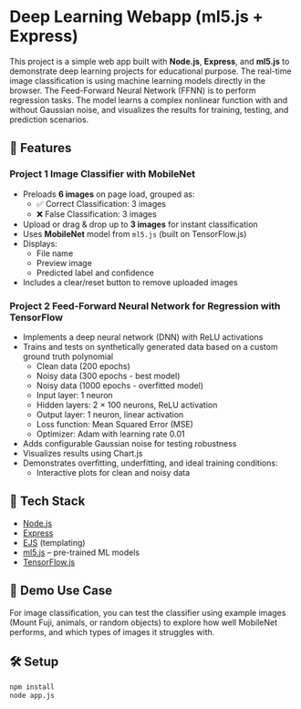 # Deep Learning Webapp (ml5.js + Express)

This project is a simple web app built with **Node.js**, **Express**, and **ml5.js** to demonstrate deep learning projects for educational purpose. The real-time image classification is using machine learning models directly in the browser. The Feed-Forward Neural Network (FFNN) is to perform regression tasks. The model learns a complex nonlinear function with and without Gaussian noise, and visualizes the results for training, testing, and prediction scenarios.


## 🚀 Features

### Project 1 Image Classifier with MobileNet
- Preloads **6 images** on page load, grouped as:
  - ✅ Correct Classification: 3 images
  - ❌ False Classification: 3 images
- Upload or drag & drop up to **3 images** for instant classification
- Uses **MobileNet** model from `ml5.js` (built on TensorFlow.js)
- Displays:
  - File name
  - Preview image
  - Predicted label and confidence
- Includes a clear/reset button to remove uploaded images

### Project 2 Feed-Forward Neural Network for Regression with TensorFlow
- Implements a deep neural network (DNN) with ReLU activations
- Trains and tests on synthetically generated data based on a custom ground truth polynomial
  - Clean data (200 epochs)
  - Noisy data (300 epochs - best model)
  - Noisy data (1000 epochs - overfitted model)
  - Input layer: 1 neuron
  - Hidden layers: 2 × 100 neurons, ReLU activation
  - Output layer: 1 neuron, linear activation
  - Loss function: Mean Squared Error (MSE)
  - Optimizer: Adam with learning rate 0.01
- Adds configurable Gaussian noise for testing robustness
- Visualizes results using Chart.js
- Demonstrates overfitting, underfitting, and ideal training conditions:
  - Interactive plots for clean and noisy data

## 🧠 Tech Stack

- [Node.js](https://nodejs.org/)
- [Express](https://expressjs.com/)
- [EJS](https://ejs.co/) (templating)
- [ml5.js](https://ml5js.org/) – pre-trained ML models
- [TensorFlow.js](https://www.tensorflow.org/js)

## 📸 Demo Use Case

For image classification, you can test the classifier using example images (Mount Fuji, animals, or random objects) to explore how well MobileNet performs, and which types of images it struggles with.

## 🛠️ Setup

```bash
npm install
node app.js